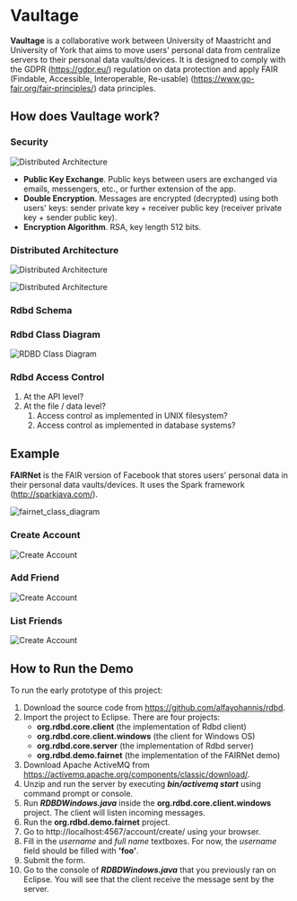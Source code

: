 # Vaultage
**Vaultage** is a collaborative work between University of Maastricht and University of York that aims to move users' personal data from centralize servers to their personal data vaults/devices. It is designed to comply with the GDPR (https://gdpr.eu/) regulation on data protection and apply FAIR (Findable, Accessible, Interoperable, Re-usable) (https://www.go-fair.org/fair-principles/) data principles.

## How does **Vaultage** work?

### Security

![Distributed Architecture](images/security.svg)

- **Public Key Exchange**. Public keys between users are exchanged via emails, messengers, etc., or further extension of the app.
- **Double Encryption**. Messages are encrypted (decrypted) using both users' keys: sender private key + receiver public key (receiver private key + sender public key).
- **Encryption Algorithm**. RSA, key length 512 bits.



### Distributed Architecture

![Distributed Architecture](images/rdbd_architecture.case_04.svg)

![Distributed Architecture](images/rdbd_architecture.case_03.svg)

### Rdbd Schema

### Rdbd Class Diagram

![RDBD Class Diagram](images/rdbd_class_diagram.svg)

### Rdbd Access Control

1. At the API level?
2. At the file / data level?
   1. Access control as implemented in UNIX filesystem?
   2. Access control as implemented in database systems?

## Example

**FAIRNet** is the FAIR version of Facebook that stores users' personal data in their personal data vaults/devices. It uses the Spark framework (http://sparkjava.com/). 

![fairnet_class_diagram](images/fairnet_class_diagram.svg)

### Create Account

![Create Account](images/rdbd_architecture.case_01.svg)

### Add Friend

![Create Account](images/rdbd_architecture.case_02.svg)

### List Friends

![Create Account](images/rdbd_architecture.case_03.svg)

## How to Run the Demo

To run the early prototype of this project:

1.  Download the source code from https://github.com/alfayohannis/rdbd.
2. Import the project to Eclipse. There are four projects:
   - **org.rdbd.core.client** (the implementation of Rdbd client)
   - **org.rdbd.core.client.windows** (the client for Windows OS)
   - **org.rdbd.core.server** (the implementation of Rdbd server)
   - **org.rdbd.demo.fairnet** (the implementation of the FAIRNet demo)
3. Download Apache ActiveMQ from https://activemq.apache.org/components/classic/download/. 
4. Unzip and run the server by executing ***bin/activemq start*** using command prompt or console.
5. Run ***RDBDWindows.java*** inside the **org.rdbd.core.client.windows** project. The client will listen incoming messages.
6. Run the **org.rdbd.demo.fairnet** project. 
7. Go to http://localhost:4567/account/create/ using your browser.
8. Fill in the *username* and *full name* textboxes. For now, the *username* field should be filled with **'foo'**.
9. Submit the form.
10. Go to the console of ***RDBDWindows.java*** that you previously ran on Eclipse. You will see that the client receive the message sent by the server.



